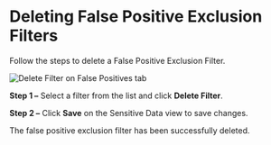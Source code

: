 # Deleting False Positive Exclusion Filters

Follow the steps to delete a False Positive Exclusion Filter.

![Delete Filter on False Positives tab](/img/product_docs/accessanalyzer/12.0/admin/settings/sensitivedata/exclusions/deletefilter.webp)

**Step 1 –** Select a filter from the list and click **Delete Filter**.

**Step 2 –** Click **Save** on the Sensitive Data view to save changes.

The false positive exclusion filter has been successfully deleted.
